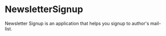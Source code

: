 # NewsletterSignup
Newsletter Signup is an application that helps you signup to author's mail-list.

